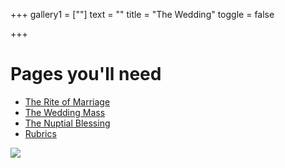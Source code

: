+++
gallery1 = [""]
text = ""
title = "The Wedding"
toggle = false

+++

# Pages you'll need

* [The Rite of Marriage](https://www.latinmasswedding.com/rite-of-marriage/) 
* [The Wedding Mass](https://www.latinmasswedding.com/wedding-mass/) 
* [The Nuptial Blessing](https://www.latinmasswedding.com/nuptial-blessing/) 
* [Rubrics](https://www.latinmasswedding.com/rubrics/) 

![](/uploads/IMG_0405-min.JPG)
